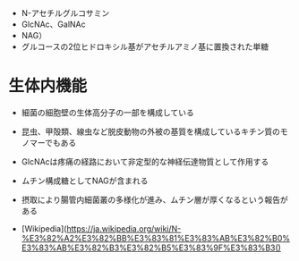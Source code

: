 * N-アセチルグルコサミン
* GlcNAc、GalNAc
* NAG）
* グルコースの2位ヒドロキシル基がアセチルアミノ基に置換された単糖

# 生体内機能
* 細菌の細胞壁の生体高分子の一部を構成している
* 昆虫、甲殻類、線虫など脱皮動物の外被の基質を構成しているキチン質のモノマーでもある
* GlcNAcは疼痛の経路において非定型的な神経伝達物質として作用する
* ムチン構成糖としてNAGが含まれる
* 摂取により腸管内細菌叢の多様化が進み、ムチン層が厚くなるという報告がある

* [Wikipedia](https://ja.wikipedia.org/wiki/N-%E3%82%A2%E3%82%BB%E3%83%81%E3%83%AB%E3%82%B0%E3%83%AB%E3%82%B3%E3%82%B5%E3%83%9F%E3%83%B3()